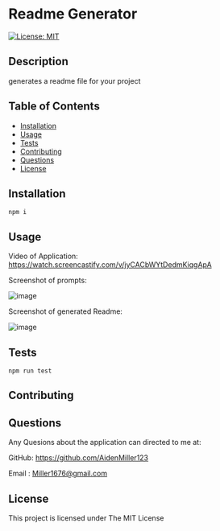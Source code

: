 #  Readme Generator

 [![License: MIT](https://img.shields.io/badge/License-MIT-yellow.svg)](https://opensource.org/licenses/MIT)


  ## Description
  
  generates a readme file for your project
  

  
  ## Table of Contents
  
  - [Installation](#installation)
  - [Usage](#usage)
  - [Tests](#tests)
  - [Contributing](#contributing)
  - [Questions](#questions)
  - [License](#license)
  
  ## Installation

  ```
  npm i 
  ```

  ## Usage
 Video of Application:
 https://watch.screencastify.com/v/jyCACbWYtDedmKiqgApA

 Screenshot of prompts:

 ![image](https://user-images.githubusercontent.com/123018143/229375600-26873c8e-bf60-4f3d-8470-34126167ccb5.png)

 Screenshot of generated Readme:
 
 ![image](https://user-images.githubusercontent.com/123018143/229375648-f326e835-d6a1-4a96-a732-91fddda40f3b.png)

  ## Tests

  ```
  npm run test
  ```


  ## Contributing
  

  
  ## Questions
  
  Any Quesions about the application can directed to me at:
  
  GitHub: https://github.com/AidenMiller123
  
  Email : Miller1676@gmail.com
  
  
  ## License
  
  This project is licensed under The MIT License
